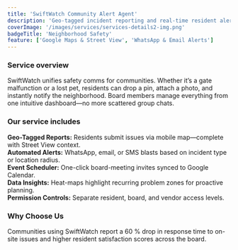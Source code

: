 ```yaml
---
title: 'SwiftWatch Community Alert Agent'
description: 'Geo-tagged incident reporting and real-time resident alerts for HOAs and property managers.'
coverImage: '/images/services/services-details2-img.png'
badgeTitle: 'Neighborhood Safety'
feature: ['Google Maps & Street View', 'WhatsApp & Email Alerts']
---
```


### Service overview

SwiftWatch unifies safety comms for communities. Whether it’s a gate malfunction or a lost pet, residents can drop a pin, attach a photo, and instantly notify the neighborhood. Board members manage everything from one intuitive dashboard—no more scattered group chats.

### Our service includes

**Geo-Tagged Reports:** Residents submit issues via mobile map—complete with Street View context.  
**Automated Alerts:** WhatsApp, email, or SMS blasts based on incident type or location radius.  
**Event Scheduler:** One-click board-meeting invites synced to Google Calendar.  
**Data Insights:** Heat-maps highlight recurring problem zones for proactive planning.  
**Permission Controls:** Separate resident, board, and vendor access levels.

### Why Choose Us

Communities using SwiftWatch report a 60 % drop in response time to on-site issues and higher resident satisfaction scores across the board.